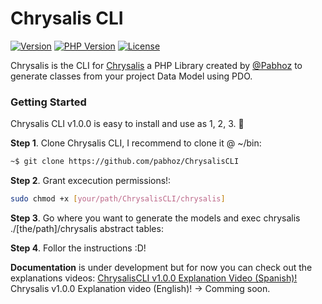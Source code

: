 # Chrysalis CLI
[![Version](https://img.shields.io/badge/version-1.0.3-red.svg)]()
[![PHP Version](https://img.shields.io/badge/PHP-7.1-red.svg)]()
[![License](https://img.shields.io/badge/Licence-Apache--2.0-green.svg)]()

Chrysalis is the CLI for [Chrysalis](https://github.com/pabhoz/Chrysalis) a PHP Library created by [@Pabhoz](https://github.com/pabhoz) to generate classes from your project Data Model using PDO.

### Getting Started
Chrysalis CLI v1.0.0 is easy to install and use as 1, 2, 3. 🙌

**Step 1**. Clone Chrysalis CLI, I recommend to clone it @ ~/bin:
```bash
~$ git clone https://github.com/pabhoz/ChrysalisCLI
```

**Step 2**. Grant excecution permissions!:
```bash
sudo chmod +x [your/path/ChrysalisCLI/chrysalis]
```

**Step 3**. Go where you want to generate the models and exec chrysalis ./[the/path]/chrysalis abstract tables:

**Step 4**. Follor the instructions :D!

**Documentation** is under development but for now you can check out the explanations videos:
[ChrysalisCLI v1.0.0 Explanation Video (Spanish)!](https://www.youtube.com/watch?v=E8siX2TLl0U&feature=youtu.be)
Chrysalis v1.0.0 Explanation video (English)! -> Comming soon.

